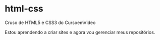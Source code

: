 # html-css
 Cruso de HTML5 e CSS3 do CursoemVideo

 Estou aprendendo a criar sites e agora vou gerenciar meus repositórios.
